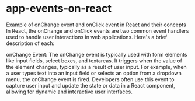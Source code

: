 # app-events-on-react
Example of onChange event and onClick event in React and their concepts
In React, the onChange and onClick events are two common event handlers used to handle user interactions in web applications. Here's a brief description of each:

onChange Event:
The onChange event is typically used with form elements like input fields, select boxes, and textareas.
It triggers when the value of the element changes, typically as a result of user input.
For example, when a user types text into an input field or selects an option from a dropdown menu, the onChange event is fired.
Developers often use this event to capture user input and update the state or data in a React component, allowing for dynamic and interactive user interfaces.
